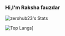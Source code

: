 ### Hi,I'm Raksha fauzdar



  ![zerohub23's Stats](https://github-readme-stats.vercel.app/api?username=zerohub23&show_icons=true&theme=highcontrast&icon_color=#ff0000)  
    
   ![Top Langs](https://github-readme-stats.vercel.app/api/top-langs/?username=zerohub23)]


<!--
**zerohub23/zerohub23** is a ✨ _special_ ✨ repository because its `README.md` (this file) appears on your GitHub profile.

Here are some ideas to get you started:

- 🔭 I’m currently working on ...
- 🌱 I’m currently learning ...
- 👯 I’m looking to collaborate on ...
- 🤔 I’m looking for help with ...
- 💬 Ask me about ...
- 📫 How to reach me: ...
- 😄 Pronouns: ...
- ⚡ Fun fact: ...
-->

